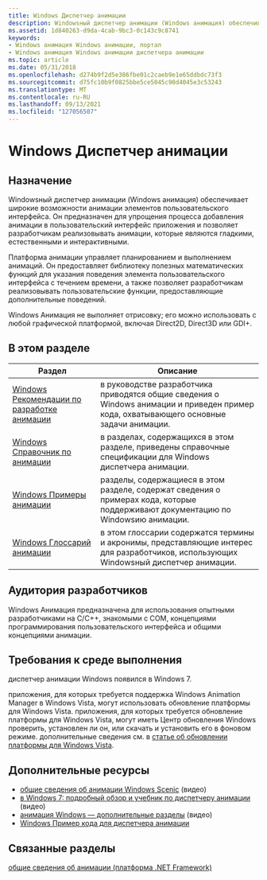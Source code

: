 ```yaml
---
title: Windows Диспетчер анимации
description: Windowsный диспетчер анимации (Windows анимация) обеспечивает широкие возможности анимации элементов пользовательского интерфейса.
ms.assetid: 1d840263-d9da-4cab-9bc3-0c143c9c8741
keywords:
- Windows анимация Windows анимации, портал
- Windows анимация Windows анимации диспетчера анимации
ms.topic: article
ms.date: 05/31/2018
ms.openlocfilehash: d274b9f2d5e386fbe01c2caeb9e1e65ddbdc73f3
ms.sourcegitcommit: d75fc10b9f0825bbe5ce5045c90d4045e3c53243
ms.translationtype: MT
ms.contentlocale: ru-RU
ms.lasthandoff: 09/13/2021
ms.locfileid: "127056507"
---
```

# <a name="windows-animation-manager"></a>Windows Диспетчер анимации

## <a name="purpose"></a>Назначение

Windowsный диспетчер анимации (Windows анимация) обеспечивает широкие возможности анимации элементов пользовательского интерфейса. Он предназначен для упрощения процесса добавления анимации в пользовательский интерфейс приложения и позволяет разработчикам реализовывать анимации, которые являются гладкими, естественными и интерактивными.

Платформа анимации управляет планированием и выполнением анимаций. Он предоставляет библиотеку полезных математических функций для указания поведения элемента пользовательского интерфейса с течением времени, а также позволяет разработчикам реализовывать пользовательские функции, предоставляющие дополнительные поведений.

Windows Анимация не выполняет отрисовку; его можно использовать с любой графической платформой, включая Direct2D, Direct3D или GDI+.

## <a name="in-this-section"></a>В этом разделе



| Раздел                                                                                   | Описание                                                                                                                                       |
|-----------------------------------------------------------------------------------------|---------------------------------------------------------------------------------------------------------------------------------------------------|
| [Windows Рекомендации по разработке анимации](windows-animation-developer-guide.md)<br/> | в руководстве разработчика приводятся общие сведения о Windows анимации и приведен пример кода, охватывающего основные задачи анимации.<br/>          |
| [Windows Справочник по анимации](windows-animation-reference.md)<br/>               | в разделах, содержащихся в этом разделе, приведены справочные спецификации для Windows диспетчера анимации.<br/>                           |
| [Windows Примеры анимации](windows-animation-samples.md)<br/>                   | разделы, содержащиеся в этом разделе, содержат сведения о примерах кода, которые поддерживают документацию по Windowsию анимации. <br/> |
| [Windows Глоссарий анимации](-ui-animation-glossary.md)<br/>                     | в этом глоссарии содержатся термины и акронимы, представляющие интерес для разработчиков, использующих Windowsный диспетчер анимации.<br/>                               |



 

## <a name="developer-audience"></a>Аудитория разработчиков

Windows Анимация предназначена для использования опытными разработчиками на C/C++, знакомыми с COM, концепциями программирования пользовательского интерфейса и общими концепциями анимации.

## <a name="run-time-requirements"></a>Требования к среде выполнения

диспетчер анимации Windows появился в Windows 7.

приложения, для которых требуется поддержка Windows Animation Manager в Windows Vista, могут использовать обновление платформы для Windows Vista. приложения, для которых требуется обновление платформы для Windows Vista, могут иметь Центр обновления Windows проверить, установлен ли он, или скачать и установить его в фоновом режиме. дополнительные сведения см. в [статье об обновлении платформы для Windows Vista](../win7ip/platform-update-for-windows-vista-overview.md).

## <a name="additional-resources"></a>Дополнительные ресурсы

-   [общие сведения об анимации Windows Scenic](https://channel9.msdn.com/blogs/yochay/windows-scenic-animation-overview) (видео)
-   [в Windows 7: подробный обзор и учебник по диспетчеру анимации](https://channel9.msdn.com/blogs/yochay/inside-windows-7-animation-manager-deep-dive) (видео)
-   [анимация Windows — дополнительные разделы](https://channel9.msdn.com/posts/yochay/Windows-Animation-Advance-Topics/) (видео)
-   [Windows Пример кода для диспетчера анимации](https://github.com/microsoft/Windows-classic-samples/tree/master/Samples/DirectCompositionWindowsAnimationManager)

## <a name="related-topics"></a>Связанные разделы

[общие сведения об анимации (платформа .NET Framework)](/dotnet/framework/wpf/graphics-multimedia/animation-overview)